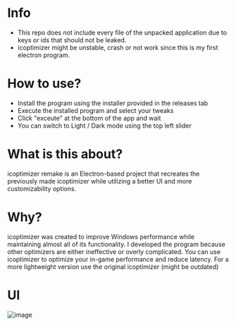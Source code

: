 
# Info
- This repo does not include every file of the unpacked application due to keys or ids that should not be leaked.
- icoptimizer might be unstable, crash or not work since this is my first electron program.

# How to use?
- Install the program using the installer provided in the releases tab
- Execute the installed program and select your tweaks
- Click "exceute" at the bottom of the app and wait
- You can switch to Light / Dark mode using the top left slider

# What is this about?
icoptimizer remake is an Electron-based project that recreates the previously made icoptimizer while utilizing a better UI and more customizability options.

# Why?
icoptimizer was created to improve Windows performance while maintaining almost all of its functionality.
I developed the program because other optimizers are either ineffective or overly complicated.
You can use icoptimizer to optimize your in-game performance and reduce latency.
For a more lightweight version use the original icoptimizer (might be outdated)

# UI
![image](https://github.com/user-attachments/assets/0493c72f-6a42-4112-9fa2-4633bd06eeca)
